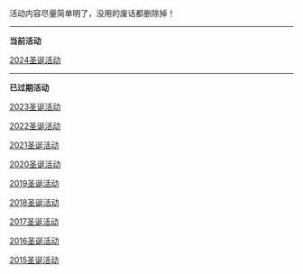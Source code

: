 活动内容尽量简单明了，没用的废话都删除掉！

---
**当前活动**

[2024圣诞活动](/event/christmas2024.html)

--- 
**已过期活动**

[2023圣诞活动](/event/christmas2023.html)

[2022圣诞活动](/event/christmas2022.html)

[2021圣诞活动](/event/christmas2021.html)

[2020圣诞活动](/event/christmas2020.html)

[2019圣诞活动](/event/christmas2019.html)

[2018圣诞活动](/event/christmas2018.html)

[2017圣诞活动](/event/christmas2017.html)

[2016圣诞活动](/event/christmas2016.html)

[2015圣诞活动](/event/christmas2015.html)